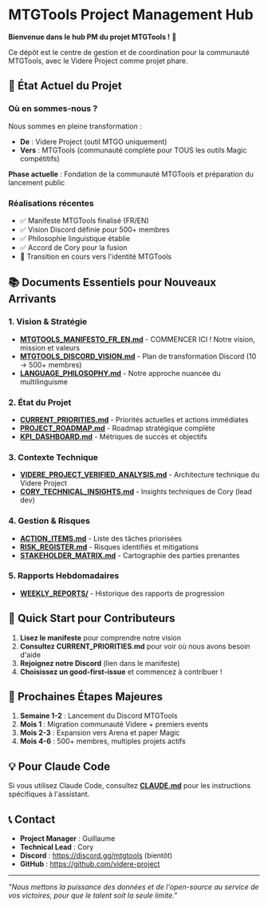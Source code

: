 # MTGTools Project Management Hub

**Bienvenue dans le hub PM du projet MTGTools !** 🚀

Ce dépôt est le centre de gestion et de coordination pour la communauté MTGTools, avec le Videre Project comme projet phare.

## 🎯 État Actuel du Projet

### Où en sommes-nous ?

Nous sommes en pleine transformation :
- **De** : Videre Project (outil MTGO uniquement)
- **Vers** : MTGTools (communauté complète pour TOUS les outils Magic compétitifs)

**Phase actuelle** : Fondation de la communauté MTGTools et préparation du lancement public

### Réalisations récentes
- ✅ Manifeste MTGTools finalisé (FR/EN)
- ✅ Vision Discord définie pour 500+ membres
- ✅ Philosophie linguistique établie
- ✅ Accord de Cory pour la fusion
- 🔄 Transition en cours vers l'identité MTGTools

## 📚 Documents Essentiels pour Nouveaux Arrivants

### 1. Vision & Stratégie
- **[MTGTOOLS_MANIFESTO_FR_EN.md](MTGTOOLS_MANIFESTO_FR_EN.md)** - COMMENCER ICI ! Notre vision, mission et valeurs
- **[MTGTOOLS_DISCORD_VISION.md](MTGTOOLS_DISCORD_VISION.md)** - Plan de transformation Discord (10 → 500+ membres)
- **[LANGUAGE_PHILOSOPHY.md](LANGUAGE_PHILOSOPHY.md)** - Notre approche nuancée du multilinguisme

### 2. État du Projet
- **[CURRENT_PRIORITIES.md](CURRENT_PRIORITIES.md)** - Priorités actuelles et actions immédiates
- **[PROJECT_ROADMAP.md](PROJECT_ROADMAP.md)** - Roadmap stratégique complète
- **[KPI_DASHBOARD.md](KPI_DASHBOARD.md)** - Métriques de succès et objectifs

### 3. Contexte Technique
- **[VIDERE_PROJECT_VERIFIED_ANALYSIS.md](VIDERE_PROJECT_VERIFIED_ANALYSIS.md)** - Architecture technique du Videre Project
- **[CORY_TECHNICAL_INSIGHTS.md](CORY_TECHNICAL_INSIGHTS.md)** - Insights techniques de Cory (lead dev)

### 4. Gestion & Risques
- **[ACTION_ITEMS.md](ACTION_ITEMS.md)** - Liste des tâches priorisées
- **[RISK_REGISTER.md](RISK_REGISTER.md)** - Risques identifiés et mitigations
- **[STAKEHOLDER_MATRIX.md](STAKEHOLDER_MATRIX.md)** - Cartographie des parties prenantes

### 5. Rapports Hebdomadaires
- **[WEEKLY_REPORTS/](WEEKLY_REPORTS/)** - Historique des rapports de progression

## 🚀 Quick Start pour Contributeurs

1. **Lisez le manifeste** pour comprendre notre vision
2. **Consultez CURRENT_PRIORITIES.md** pour voir où nous avons besoin d'aide
3. **Rejoignez notre Discord** (lien dans le manifeste)
4. **Choisissez un good-first-issue** et commencez à contribuer !

## 🎯 Prochaines Étapes Majeures

1. **Semaine 1-2** : Lancement du Discord MTGTools
2. **Mois 1** : Migration communauté Videre + premiers events
3. **Mois 2-3** : Expansion vers Arena et paper Magic
4. **Mois 4-6** : 500+ membres, multiples projets actifs

## 💡 Pour Claude Code

Si vous utilisez Claude Code, consultez **[CLAUDE.md](CLAUDE.md)** pour les instructions spécifiques à l'assistant.

## 📞 Contact

- **Project Manager** : Guillaume
- **Technical Lead** : Cory
- **Discord** : https://discord.gg/mtgtools (bientôt)
- **GitHub** : https://github.com/videre-project

---

*"Nous mettons la puissance des données et de l'open-source au service de vos victoires, pour que le talent soit la seule limite."*